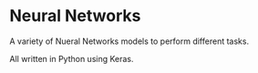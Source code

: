 # Neural Networks

A variety of Nueral Networks models to perform different tasks.

All written in Python using Keras.
